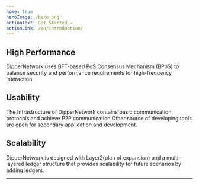 ```yaml
---
home: true
heroImage: /hero.png
actionText: Get Started →
actionLink: /en/introduction/
---
```


<div class="features">
  <div class="feature">
    <h2>High Performance</h2>
    <p>DipperNetwork uses BFT-based PoS Consensus Mechanism (BPoS) to balance security and performance requirements for high-frequency interaction.</p>
  </div>
  <div class="feature">
    <h2>Usability</h2>
    <p>The Infrastructure of DipperNetwork contains basic communication protocols and achieve P2P communication.Other source of developing tools are open for secondary application and development.</p>
  </div>
  <div class="feature">
    <h2>Scalability</h2>
    <p>DipperNetwork is designed with Layer2(plan of expansion) and a multi-layered ledger structure that provides scalability for future scenarios by adding ledgers.</p>
  </div>
</div>

---